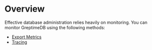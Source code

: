 # Overview

Effective database administration relies heavily on monitoring. 
You can monitor GreptimeDB using the following methods:

- [Export Metrics](export-metrics.md)
- [Tracing](tracing.md)

